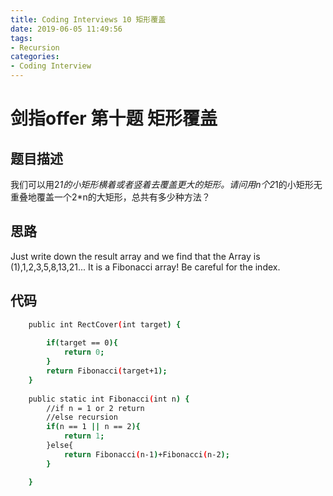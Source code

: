 ```yaml
---
title: Coding Interviews 10 矩形覆盖
date: 2019-06-05 11:49:56
tags:
- Recursion
categories: 
- Coding Interview
---
```

# 剑指offer 第十题 矩形覆盖

## 题目描述
我们可以用2*1的小矩形横着或者竖着去覆盖更大的矩形。请问用n个2*1的小矩形无重叠地覆盖一个2*n的大矩形，总共有多少种方法？

<!--more-->
## 思路
Just write down the result array and we find that the Array is (1),1,2,3,5,8,13,21...
It is a Fibonacci array! 
Be careful for the index.


## 代码
``` bash
    public int RectCover(int target) {
        
        if(target == 0){
            return 0;
        }
        return Fibonacci(target+1);
    }
    
    public static int Fibonacci(int n) {
        //if n = 1 or 2 return
        //else recursion
        if(n == 1 || n == 2){
            return 1;
        }else{
            return Fibonacci(n-1)+Fibonacci(n-2);
        }

    }    
```


